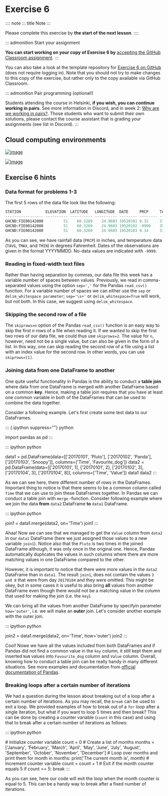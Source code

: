 # Exercise 6

:::: note
::: title
Note
:::

Please complete this exercise by **the start of the next lesson**.
::::

::: admonition
Start your assignment

**You can start working on your copy of Exercise 6 by** [accepting the
GitHub Classroom assignment](https://classroom.github.com/a/-rLA4tfK).
:::

You can also take a look at the template repository for [Exercise 6 on
GitHub](https://github.com/Geo-Python-2023/Exercise-6) (does not require
logging in). Note that you should not try to make changes to this copy
of the exercise, but rather only to the copy available via GitHub
Classroom.

::: admonition
Pair programming (optional!)

Students attending the course in Helsinki, **if you wish, you can
continue working in pairs**. See more information in Discord, and in
week 2: [Why are we working in
pairs?](https://geo-python-site.readthedocs.io/en/latest/lessons/L2/why-pairs.html).
Those students who want to submit their own solutions, please contact
the course assistant that is grading your assignments (see list in
Discord).
:::

## Cloud computing environments

[![image](https://img.shields.io/badge/launch-binder-red.svg)](https://mybinder.org/v2/gh/Geo-Python-2023/Binder/main?urlpath=lab)

[![image](https://img.shields.io/badge/launch-CSC%20notebook-blue.svg)](https://notebooks.csc.fi/)

## Exercise 6 hints

### Data format for problems 1-3

The first 5 rows of the data file look like the following:

``` python
STATION           ELEVATION  LATITUDE   LONGITUDE  DATE     PRCP     TAVG     TMAX     TMIN     
----------------- ---------- ---------- ---------- -------- -------- -------- -------- -------- 
GHCND:FIE00142080         51    60.3269    24.9603 19520101 0.31     37       39       34       
GHCND:FIE00142080         51    60.3269    24.9603 19520102 -9999    35       37       34       
GHCND:FIE00142080         51    60.3269    24.9603 19520103 0.14     33       36       -9999    
```

As you can see, we have rainfall data (`PRCP`) in inches, and
temperature data (`TAVG`, `TMAX`, and `TMIN`) in degrees Fahrenheit.
Dates of the observations are given in the format YYYYMMDD. No-data
values are indicated with `-9999`.

### Reading in fixed-width text files

Rather than having separation by commas, our data file this week has a
variable number of spaces between values. Previously, we read in
comma-separated values using the option `sep=','` for the Pandas
`read_csv()` function. For a variable number of spaces we can either use
the `sep` or `delim_whitespace parameter`; `sep='\s+'` or
`delim_whitespace=True` will work, but not both. In this case, we
suggest using `delim_whitespace`.

### Skipping the second row of a file

The `skiprows=n` option of the Pandas `read_csv()` function is an easy
way to skip the first *n* rows of a file when reading it. If we wanted
to skip the first two rows of our data file, we could thus use
`skiprows=2`. The value for `n`, however, need not be a single value,
but can also be given in the form of a list. In this way, one can skip
reading the second row of a file using a list with an index value for
the second row. In other words, you can use `skiprows=[1]`.

### Joining data from one DataFrame to another

One quite useful functionality in Pandas is the ability to conduct a
**table join** where data from one DataFrame is merged with another
DataFrame based on a common **key**. Hence, making a table join requires
that you have at least one common variable in both of the DataFrames
that can be used to combine the data together.

Consider a following example. Let\'s first create some test data to our
DataFrames.

::: {.ipython suppress=""}
python

import pandas as pd
:::

::: ipython
python

data1 = pd.DataFrame(data=\[\[\'20170101\', \'Pluto\'\], \[\'20170102\',
\'Panda\'\], \[\'20170103\', \'Snoopy\'\]\], columns=\[\'Time\',
\'Favourite_dog\'\]) data2 = pd.DataFrame(data=\[\[\'20170101\', 1\],
\[\'20170101\', 2\], \[\'20170102\', 3\], \[\'20170104\', 3\],
\[\'20170104\', 8\]\], columns=\[\'Time\', \'Value\'\]) data1 data2
:::

As we can see here, there different number of rows in the DataFrames.
Important thing to notice is that there seems to be a common column
called `Time` that we can use to join these DataFrames together. In
Pandas we can conduct a table join with `merge` -function. Consider
following example where we join the data **from** `data2` DataFrame
**to** `data1` DataFrame.

::: ipython
python

join1 = data1.merge(data2, on=\'Time\') join1
:::

Ahaa! Now we can see that we managed to get the `Value` column from
`data2` in our `data1` DataFrame (here we just assigned those values to
a new variable `join1`). Notice also that the `Pluto` is two times in
the joined DataFrame although, it was only once in the original one.
Hence, Pandas automatically duplicates the values in such columns where
there are more matching values in one DataFrame compared to the other.

However, it is important to notice that there were more values in the
`data2` DataFrame than in `data1`. The result `join1`, does not contain
the values `3 and 8` that were from day `20170104` and they were
omitted. This might be okey, but in some cases it is useful to also
bring **all** values from another DataFrame even though there would not
be a matching value in the column that used for making the join (i.e.
the `key`).

We can bring all the values from another DataFrame by specifyin
parameter `how='outer'`, i.e. we will make an **outer** join. Let\'s
consider another example with the outer join.

::: ipython
python

join2 = data1.merge(data2, on=\'Time\', how=\'outer\') join2
:::

Cool! Nowe we have all the values included from both DataFrames and if
Pandas did not find a common value in the `key` column, it still kept
them and inserted `NaN` values into `Favourite_dog` column and `Value`
column. Overall, knowing how to conduct a table join can be really handy
in many different situations. See more examples and documentation from
[official documentation of
Pandas](https://pandas.pydata.org/pandas-docs/stable/merging.html).

### Breaking loops after a certain number of iterations

We had a question during the lesson about breaking out of a loop after a
certain number of iterations. As you may recall, the `break` can be used
to exit a loop. We provided examples of how to break out of a `for` loop
after a single iteration, but what if you want to loop 5 times and then
break? This can be done by creating a counter variable (`count` in this
case) and using that to break after a certain number of iterations as
follows:

::: ipython
python

\# Initialize counter variable count = 0 \# Create a list of months
months = \[\'January\', \'February\', \'March\', \'April\', \'May\',
\'June\', \'July\', \'August\', \'September\', \'October\',
\'November\', \'December\'\] \# Loop over months and print them for
month in months: print(\'The current month is\', month) \# Increment
counter variable count = count + 1 \# Exit if the month counter equals 5
if count == 5: break
:::

As you can see, here our code will exit the loop when the month counter
is equal to 5. This can be a handy way to break after a fixed number of
iterations.
